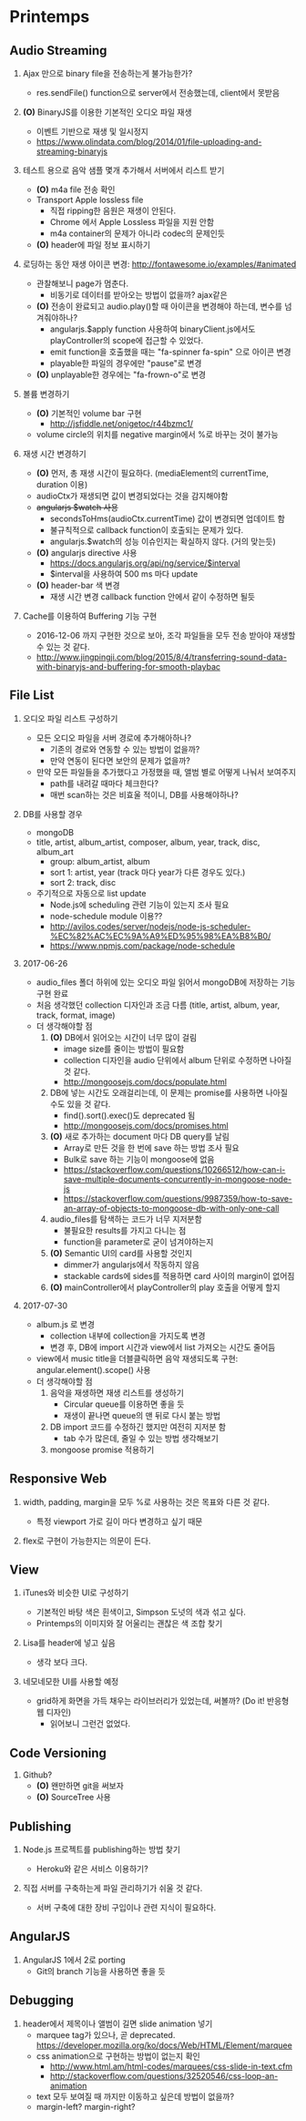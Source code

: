 # Printemps

## Audio Streaming
1. Ajax 만으로 binary file을 전송하는게 불가능한가?
    - res.sendFile() function으로 server에서 전송했는데, client에서 못받음

1. **(O)** BinaryJS를 이용한 기본적인 오디오 파일 재생
    - 이벤트 기반으로 재생 및 일시정지
    - <https://www.olindata.com/blog/2014/01/file-uploading-and-streaming-binaryjs>

1. 테스트 용으로 음악 샘플 몇개 추가해서 서버에서 리스트 받기
    - **(O)** m4a file 전송 확인
    - Transport Apple lossless file
        - 직접 ripping한 음원은 재생이 안된다.
        - Chrome 에서 Apple Lossless 파일을 지원 안함
        - m4a container의 문제가 아니라 codec의 문제인듯
    - **(O)** header에 파일 정보 표시하기

1. 로딩하는 동안 재생 아이콘 변경: <http://fontawesome.io/examples/#animated>
    - 관찰해보니 page가 멈춘다.
        - 비동기로 데이터를 받아오는 방법이 없을까? ajax같은
    - **(O)** 전송이 완료되고 audio.play()할 때 아이콘을 변경해야 하는데, 변수를 넘겨줘야하나?
        - angularjs.$apply function 사용하여 binaryClient.js에서도 playController의 scope에 접근할 수 있었다.
        - emit function을 호출했을 때는 "fa-spinner fa-spin" 으로 아이콘 변경
        - playable한 파일의 경우에만 "pause"로 변경
    - **(O)** unplayable한 경우에는 "fa-frown-o"로 변경

1. 볼륨 변경하기
    - **(O)** 기본적인 volume bar 구현
        - <http://jsfiddle.net/onigetoc/r44bzmc1/>
    - volume circle의 위치를 negative margin에서 %로 바꾸는 것이 불가능

1. 재생 시간 변경하기
    - **(O)** 먼저, 총 재생 시간이 필요하다. (mediaElement의 currentTime, duration 이용)
    - audioCtx가 재생되면 값이 변경되었다는 것을 감지해야함
    - ~~angularjs $watch 사용~~
        - secondsToHms(audioCtx.currentTime) 값이 변경되면 업데이트 함
        - 불규칙적으로 callback function이 호출되는 문제가 있다.
        - angularjs.$watch의 성능 이슈인지는 확실하지 않다. (거의 맞는듯)
    - **(O)** angularjs directive 사용
        - <https://docs.angularjs.org/api/ng/service/$interval>
        - $interval을 사용하여 500 ms 마다 update
    - **(O)** header-bar 색 변경
        - 재생 시간 변경 callback function 안에서 같이 수정하면 될듯

1. Cache를 이용하여 Buffering 기능 구현
    - 2016-12-06 까지 구현한 것으로 보아, 조각 파일들을 모두 전송 받아야 재생할 수 있는 것 같다.
    - <http://www.jingpingji.com/blog/2015/8/4/transferring-sound-data-with-binaryjs-and-buffering-for-smooth-playbac>


## File List
1. 오디오 파일 리스트 구성하기
    - 모든 오디오 파일을 서버 경로에 추가해아하나?
        - 기존의 경로와 연동할 수 있는 방법이 없을까?
        - 만약 연동이 된다면 보안의 문제가 없을까?
    - 만약 모든 파일들을 추가했다고 가정했을 때, 앨범 별로 어떻게 나눠서 보여주지
        - path를 내려갈 때마다 체크한다?
        - 매번 scan하는 것은 비효울 적이니, DB를 사용해야하나?

1. DB를 사용할 경우
    - mongoDB
    - title, artist, album_artist, composer, album, year, track, disc, album_art
        - group: album_artist, album
        - sort 1: artist, year (track 마다 year가 다른 경우도 있다.)
        - sort 2: track, disc
    - 주기적으로 자동으로 list update
        - Node.js에 scheduling 관련 기능이 있는지 조사 필요
        - node-schedule module 이용??
        - <http://avilos.codes/server/nodejs/node-js-scheduler-%EC%82%AC%EC%9A%A9%ED%95%98%EA%B8%B0/>
        - <https://www.npmjs.com/package/node-schedule>

1. 2017-06-26
    - audio_files 폴더 하위에 있는 오디오 파일 읽어서 mongoDB에 저장하는 기능 구현 완료
    - 처음 생각했던 collection 디자인과 조금 다름 (title, artist, album, year, track, format, image)
    - 더 생각해야할 점
        1. **(O)** DB에서 읽어오는 시간이 너무 많이 걸림
            - image size를 줄이는 방법이 필요함
            - collection 디자인을 audio 단위에서 album 단위로 수정하면 나아질 것 같다.
            - <http://mongoosejs.com/docs/populate.html>
        1. DB에 넣는 시간도 오래걸리는데, 이 문제는 promise를 사용하면 나아질 수도 있을 것 같다.
            - find().sort().exec()도 deprecated 됨
            - <http://mongoosejs.com/docs/promises.html>
        1. **(O)** 새로 추가하는 document 마다 DB query를 날림
            - Array로 만든 것을 한 번에 save 하는 방법 조사 필요
            - Bulk로 save 하는 기능이 mongoose에 없음
            - <https://stackoverflow.com/questions/10266512/how-can-i-save-multiple-documents-concurrently-in-mongoose-node-js>
            - <https://stackoverflow.com/questions/9987359/how-to-save-an-array-of-objects-to-mongoose-db-with-only-one-call>
        1. audio_files를 탐색하는 코드가 너무 지저분함
            - 불필요한 results를 가지고 다니는 점
            - function을 parameter로 굳이 넘겨야하는지
        1. **(O)** Semantic UI의 card를 사용할 것인지
            - dimmer가 angularjs에서 작동하지 않음
            - stackable cards에 sides를 적용하면 card 사이의 margin이 없어짐
        1. **(O)** mainController에서 playController의 play 호출을 어떻게 할지

1. 2017-07-30
    - album.js 로 변경
        - collection 내부에 collection을 가지도록 변경
        - 변경 후, DB에 import 시간과 view에서 list 가져오는 시간도 줄어듬
    - view에서 music title을 더블클릭하면 음악 재생되도록 구현: angular.element().scope() 사용
    - 더 생각해야할 점
        1. 음악을 재생하면 재생 리스트를 생성하기
            - Circular queue를 이용하면 좋을 듯
            - 재생이 끝나면 queue의 맨 뒤로 다시 붙는 방법
        1. DB import 코드를 수정하긴 했지만 여전히 지저분 함
            - tab 수가 많은데, 줄일 수 있는 방법 생각해보기
        1. mongoose promise 적용하기


## Responsive Web
1. width, padding, margin을 모두 %로 사용하는 것은 목표와 다른 것 같다.
    - 특정 viewport 가로 길이 마다 변경하고 싶기 때문

1. flex로 구현이 가능한지는 의문이 든다.


## View
1. iTunes와 비슷한 UI로 구성하기
    - 기본적인 바탕 색은 흰색이고, Simpson 도넛의 색과 섞고 싶다.
    - Printemps의 이미지와 잘 어울리는 괜찮은 색 조합 찾기

1. Lisa를 header에 넣고 싶음
    - 생각 보다 크다.

1. 네모네모한 UI를 사용할 예정
    - grid하게 화면을 가득 채우는 라이브러리가 있었는데, 써볼까? \(Do it! 반응형 웹 디자인\)
        - 읽어보니 그런건 없었다.


## Code Versioning
1. Github?
    - **(O)** 왠만하면 git을 써보자
    - **(O)** SourceTree 사용


## Publishing
1. Node.js 프로젝트를 publishing하는 방법 찾기
    - Heroku와 같은 서비스 이용하기?

1. 직접 서버를 구축하는게 파일 관리하기가 쉬울 것 같다.
    - 서버 구축에 대한 장비 구입이나 관련 지식이 필요하다.


## AngularJS
1. AngularJS 1에서 2로 porting
    - Git의 branch 기능을 사용하면 좋을 듯


## Debugging
1. header에서 제목이나 앨범이 길면 slide animation 넣기
    - marquee tag가 있으나, 곧 deprecated. <https://developer.mozilla.org/ko/docs/Web/HTML/Element/marquee>
    - css animation으로 구현하는 방법이 없는지 확인 
        - <http://www.html.am/html-codes/marquees/css-slide-in-text.cfm>
        - <http://stackoverflow.com/questions/32520546/css-loop-an-animation>
    - text 모두 보여질 때 까지만 이동하고 싶은데 방법이 없을까?
    - margin-left? margin-right?

